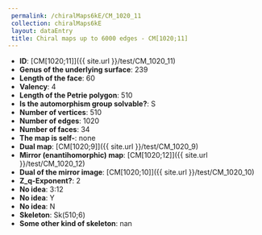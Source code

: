 ```yaml
--- 
 permalink: /chiralMaps6kE/CM_1020_11 
 collection: chiralMaps6kE
 layout: dataEntry
 title: Chiral maps up to 6000 edges - CM[1020;11]
---
```


- **ID**: [CM[1020;11]]({{ site.url }}/test/CM_1020_11)
- **Genus of the underlying surface**: 239
- **Length of the face**: 60
- **Valency**: 4
- **Length of the Petrie polygon**: 510
- **Is the automorphism group solvable?**: S
- **Number of vertices**: 510
- **Number of edges**: 1020
- **Number of faces**: 34
- **The map is self-**: none
- **Dual map**: [CM[1020;9]]({{ site.url }}/test/CM_1020_9)
- **Mirror (enantihomorphic) map**: [CM[1020;12]]({{ site.url }}/test/CM_1020_12)
- **Dual of the mirror image**: [CM[1020;10]]({{ site.url }}/test/CM_1020_10)
- **Z_q-Exponent?**: 2
- **No idea**:  3:12
- **No idea**: Y
- **No idea**: N
- **Skeleton**: Sk(510;6)
- **Some other kind of skeleton**: nan

